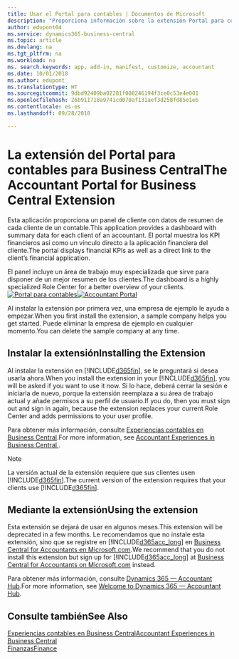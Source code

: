```yaml
---
title: Usar el Portal para contables | Documentos de Microsoft
description: "Proporciona información sobre la extensión Portal para contables."
author: edupont04
ms.service: dynamics365-business-central
ms.topic: article
ms.devlang: na
ms.tgt_pltfrm: na
ms.workload: na
ms. search.keywords: app, add-in, manifest, customize, accountant
ms.date: 10/01/2018
ms.author: edupont
ms.translationtype: HT
ms.sourcegitcommit: 9dbd92409ba02281f008246194f3ce0c53e4e001
ms.openlocfilehash: 26b911718a9741cd070af131aef3d258fd85e1eb
ms.contentlocale: es-es
ms.lasthandoff: 09/28/2018

---
```

# <a name="the-accountant-portal-for-business-central-extension"></a><span data-ttu-id="1dc3a-103">La extensión del Portal para contables para Business Central</span><span class="sxs-lookup"><span data-stu-id="1dc3a-103">The Accountant Portal for Business Central Extension</span></span>
<span data-ttu-id="1dc3a-104">Esta aplicación proporciona un panel de cliente con datos de resumen de cada cliente de un contable.</span><span class="sxs-lookup"><span data-stu-id="1dc3a-104">This application provides a dashboard with summary data for each client of an accountant.</span></span> <span data-ttu-id="1dc3a-105">El portal muestra los KPI financieros así como un vínculo directo a la aplicación financiera del cliente.</span><span class="sxs-lookup"><span data-stu-id="1dc3a-105">The portal displays financial KPIs as well as a direct link to the client’s financial application.</span></span>  

<span data-ttu-id="1dc3a-106">El panel incluye un área de trabajo muy especializada que sirve para disponer de un mejor resumen de los clientes.</span><span class="sxs-lookup"><span data-stu-id="1dc3a-106">The dashboard is a highly specialized Role Center for a better overview of your clients.</span></span>  
<span data-ttu-id="1dc3a-107">[![Portal para contables](./media/ui-extensions-accportal/accountant-portal.png)](https://go.microsoft.com/fwlink/?linkid=851257)</span><span class="sxs-lookup"><span data-stu-id="1dc3a-107">[![Accountant Portal](./media/ui-extensions-accportal/accountant-portal.png)](https://go.microsoft.com/fwlink/?linkid=851257)</span></span>

<span data-ttu-id="1dc3a-108">Al instalar la extensión por primera vez, una empresa de ejemplo le ayuda a empezar.</span><span class="sxs-lookup"><span data-stu-id="1dc3a-108">When you first install the extension, a sample company helps you get started.</span></span> <span data-ttu-id="1dc3a-109">Puede eliminar la empresa de ejemplo en cualquier momento.</span><span class="sxs-lookup"><span data-stu-id="1dc3a-109">You can delete the sample company at any time.</span></span>  

## <a name="installing-the-extension"></a><span data-ttu-id="1dc3a-110">Instalar la extensión</span><span class="sxs-lookup"><span data-stu-id="1dc3a-110">Installing the Extension</span></span>
<span data-ttu-id="1dc3a-111">Al instalar la extensión en [!INCLUDE[d365fin](includes/d365fin_md.md)], se le preguntará si desea usarla ahora.</span><span class="sxs-lookup"><span data-stu-id="1dc3a-111">When you install the extension in your [!INCLUDE[d365fin](includes/d365fin_md.md)], you will be asked if you want to use it now.</span></span> <span data-ttu-id="1dc3a-112">Si lo hace, deberá cerrar la sesión e iniciarla de nuevo, porque la extensión reemplaza a su área de trabajo actual y añade permisos a su perfil de usuario.</span><span class="sxs-lookup"><span data-stu-id="1dc3a-112">If you do, then you must sign out and sign in again, because the extension replaces your current Role Center and adds permissions to your user profile.</span></span>  

<span data-ttu-id="1dc3a-113">Para obtener más información, consulte [Experiencias contables en Business Central](finance-accounting.md).</span><span class="sxs-lookup"><span data-stu-id="1dc3a-113">For more information, see [Accountant Experiences in Business Central ](finance-accounting.md).</span></span>  

> [!NOTE]  
>  <span data-ttu-id="1dc3a-114">La versión actual de la extensión requiere que sus clientes usen [!INCLUDE[d365fin](includes/d365fin_md.md)].</span><span class="sxs-lookup"><span data-stu-id="1dc3a-114">The current version of the extension requires that your clients use [!INCLUDE[d365fin](includes/d365fin_md.md)].</span></span>  

## <a name="using-the-extension"></a><span data-ttu-id="1dc3a-115">Mediante la extensión</span><span class="sxs-lookup"><span data-stu-id="1dc3a-115">Using the extension</span></span>
<span data-ttu-id="1dc3a-116">Esta extensión se dejará de usar en algunos meses.</span><span class="sxs-lookup"><span data-stu-id="1dc3a-116">This extension will be deprecated in a few months.</span></span> <span data-ttu-id="1dc3a-117">Le recomendamos que no instale esta extensión, sino que se registre en [!INCLUDE[d365acc_long](includes/d365acc_long_md.md)] en [Business Central for Accountants en Microsoft.com](https://www.microsoft.com/en-us/dynamics365/financial-insights-for-accountants).</span><span class="sxs-lookup"><span data-stu-id="1dc3a-117">We recommend that you do not install this extension but sign up for [!INCLUDE[d365acc_long](includes/d365acc_long_md.md)] at [Business Central for Accountants on Microsoft.com](https://www.microsoft.com/en-us/dynamics365/financial-insights-for-accountants) instead.</span></span>

<span data-ttu-id="1dc3a-118">Para obtener más información, consulte [Dynamics 365 — Accountant Hub](/dynamics365/accountants/index).</span><span class="sxs-lookup"><span data-stu-id="1dc3a-118">For more information, see [Welcome to Dynamics 365 — Accountant Hub](/dynamics365/accountants/index).</span></span>  

## <a name="see-also"></a><span data-ttu-id="1dc3a-119">Consulte también</span><span class="sxs-lookup"><span data-stu-id="1dc3a-119">See Also</span></span>
[<span data-ttu-id="1dc3a-120">Experiencias contables en Business Central</span><span class="sxs-lookup"><span data-stu-id="1dc3a-120">Accountant Experiences in Business Central </span></span>](finance-accounting.md)  
[<span data-ttu-id="1dc3a-121">Finanzas</span><span class="sxs-lookup"><span data-stu-id="1dc3a-121">Finance</span></span>](finance.md)  

